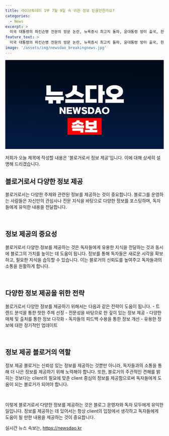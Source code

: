 ```yaml
---
title: 라이브투데이 1부 7월 9일 속 귀한 정보 믿을만한가요?
categories:
  - News
excerpt: >
  미국 대통령의 파킨슨병 전문의 방문 논란, 뉴욕증시 최고치 돌파, 윤대통령 방미 출국, 한반도 관련 발언에 대한 러시아의 반응 등 다양한 이슈가 동시에 일어나고 있습니다. 대구와 경북 지역의 호우 주의보도 이어져 전국적으로 폭우가 예상되고 있으며, 클릭하고 싶게 만드는 각종 주요 뉴스 제목을 통해 사람들의 이목을 끌어보세요!
feature_text: >
  미국 대통령의 파킨슨병 전문의 방문 논란, 뉴욕증시 최고치 돌파, 윤대통령 방미 출국, 한반도 관련 발언에 대한 러시아의 반응 등 다양한 이슈가 동시에 일어나고 있습니다. 대구와 경북 지역의 호우 주의보도 이어져 전국적으로 폭우가 예상되고 있으며, 클릭하고 싶게 만드는 각종 주요 뉴스 제목을 통해 사람들의 이목을 끌어보세요!
image: '/assets/img/newsdao_breakingnews.jpg'
---
```


<p><img src="/assets/img/newsdao_breakingnews.jpg" alt="cryptoinkorea 속보" /></p>

<p>저희가 오늘 제목에 작성할 내용은 '블로거로서 정보 제공'입니다. 이에 대해 상세히 설명해 드리겠습니다. </p>

<h2 data-ke-size="size26">블로거로서 다양한 정보 제공</h2>

<p>블로거로서는 다양한 주제와 관련된 정보를 제공하는 것이 중요합니다. 블로그를 운영하는 사람들은 자신만의 관심사나 전문 지식을 바탕으로 다양한 정보를 포스팅하며, 독자들에게 유익한 내용을 전달합니다. </p>

<p data-ke-size="size16">&nbsp;</p>

<h2 data-ke-size="size26">정보 제공의 중요성</h2>

<p>블로거로서 다양한 정보를 제공하는 것은 독자들에게 유용한 지식을 전달하는 것과 동시에 블로그의 가치를 높이는 데 도움이 됩니다. 정보를 통해 독자들은 새로운 시각을 확보하고, 필요한 지식을 습득할 수 있습니다. 이는 블로거의 신뢰도를 높여주고 독자들과의 소통을 원활하게 합니다.</p>

<p data-ke-size="size16">&nbsp;</p>

<h2 data-ke-size="size26">다양한 정보 제공을 위한 전략</h2>

<p>블로거로서 다양한 정보를 제공하기 위해서는 다음과 같은 전략이 도움이 됩니다.
- 트렌드 분석을 통한 핫한 주제 선정
- 전문성을 바탕으로 한 깊이 있는 정보 제공
- 다양한 매체 및 출처를 통한 정보 다각화
- 독자들의 피드백 수용을 통한 정보 개선
- 유용한 정보에 대한 정기적인 업데이트</p>

<p data-ke-size="size16">&nbsp;</p>

<h2 data-ke-size="size26">정보 제공 블로거의 역할</h2>

<p>정보 제공 블로거는 신뢰성 있는 정보를 제공하는 것뿐만 아니라, 독자들과의 소통을 통해 더 나은 정보를 제공하기 위해 노력해야 합니다. 또한, 블로거의 주관적인 견해를 밝히는 것보다는 client의 필요에 맞춘 client 중심의 정보를 제공함으로써 독자들에게 도움이 되는 블로거가 되어야 합니다.</p>

<p data-ke-size="size16">&nbsp;</p>

<p>이렇게 블로거로서 다양한 정보를 제공하는 것은 블로그 운영자와 독자 모두에게 유익한 일입니다. 정보를 제공하는 데 있어서는 항상 client의 입장에서 생각하고 독자들에게 도움이 될 만한 내용을 제공하는 것이 중요합니다.</p>
실시간 뉴스 속보는, <a href="https://newsdao.kr" rel="dofollow">https://newsdao.kr</a>


